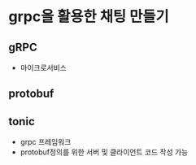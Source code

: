 # grpc을 활용한 채팅 만들기

## gRPC

- 마이크로서비스

## protobuf

## tonic

- grpc 프레임워크
- protobuf정의를 위한 서버 및 클라이언트 코드 작성 가능
